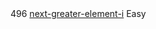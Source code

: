 <tr>
    <td>496</td>
    <td><a href="./src/solutions/s0496_next_greater_element_i"> next-greater-element-i</a></td>
    <td>Easy</td>
</tr>
